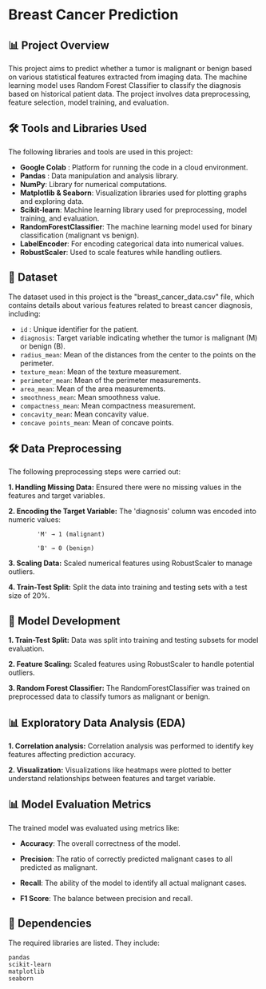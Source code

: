 # Breast Cancer Prediction

## 📊 Project Overview

This project aims to predict whether a tumor is malignant or benign based on various statistical features extracted from imaging data. The machine learning model uses Random Forest Classifier to classify the diagnosis based on historical patient data. The project involves data preprocessing, feature selection, model training, and evaluation.

## 🛠️ Tools and Libraries Used

The following libraries and tools are used in this project:

- **Google Colab** : Platform for running the code in a cloud environment.
- **Pandas** : Data manipulation and analysis library.
- **NumPy**: Library for numerical computations.
- **Matplotlib & Seaborn**: Visualization libraries used for plotting graphs and exploring data.
- **Scikit-learn**: Machine learning library used for preprocessing, model training, and evaluation.
- **RandomForestClassifier**: The machine learning model used for binary classification (malignant vs benign).
- **LabelEncoder**: For encoding categorical data into numerical values.
- **RobustScaler**: Used to scale features while handling outliers.

## 📂 Dataset

The dataset used in this project is the "breast_cancer_data.csv" file, which contains details about various features related to breast cancer diagnosis, including:

- `id` : Unique identifier for the patient.
- `diagnosis`: Target variable indicating whether the tumor is malignant (M) or benign (B).
- `radius_mean`: Mean of the distances from the center to the points on the perimeter.
- `texture_mean`: Mean of the texture measurement.
- `perimeter_mean`: Mean of the perimeter measurements.
- `area_mean`: Mean of the area measurements.
- `smoothness_mean`: Mean smoothness value.
- `compactness_mean`: Mean compactness measurement.
- `concavity_mean`: Mean concavity value.
- `concave points_mean`: Mean of concave points.

## 🛠️ Data Preprocessing

The following preprocessing steps were carried out:

**1. Handling Missing Data:** Ensured there were no missing values in the features and target variables.

**2. Encoding the Target Variable:** The 'diagnosis' column was encoded into numeric values:

            'M' → 1 (malignant)

            'B' → 0 (benign)

**3. Scaling Data:** Scaled numerical features using RobustScaler to manage outliers.

**4. Train-Test Split:** Split the data into training and testing sets with a test size of 20%.

## 🔧 Model Development

**1. Train-Test Split:** Data was split into training and testing subsets for model evaluation.

**2. Feature Scaling:** Scaled features using RobustScaler to handle potential outliers.

**3. Random Forest Classifier:** The RandomForestClassifier was trained on preprocessed data to classify tumors as malignant or benign.

## 📊 Exploratory Data Analysis (EDA)

**1. Correlation analysis:** Correlation analysis was performed to identify key features affecting prediction accuracy.

**2. Visualization:**  Visualizations like heatmaps were plotted to better understand relationships between features and target variable.

## 📊 Model Evaluation Metrics

The trained model was evaluated using metrics like:

- **Accuracy**: The overall correctness of the model.
  
- **Precision**: The ratio of correctly predicted malignant cases to all predicted as malignant.
  
- **Recall**: The ability of the model to identify all actual malignant cases.
  
- **F1 Score**: The balance between precision and recall.

## 📜 Dependencies

The required libraries are listed. They include:

    pandas
    scikit-learn
    matplotlib
    seaborn

